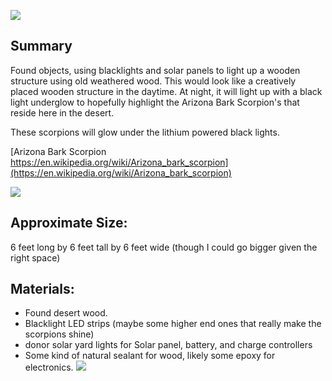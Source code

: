 ![](cd852acd3a87649ccc1fca0e740280b5a67e88358cae0ce6eb0dd698b7a0fe29(1).jpg)
## Summary
Found objects, using blacklights and solar panels to light up a wooden structure using old weathered wood. This would look like a creatively placed wooden structure in the daytime. At night, it will light up with a black light underglow to hopefully highlight the Arizona Bark Scorpion's that reside here in the desert.

These scorpions will glow under the lithium powered black lights.

[Arizona Bark Scorpion https://en.wikipedia.org/wiki/Arizona_bark_scorpion](https://en.wikipedia.org/wiki/Arizona_bark_scorpion)

![](Pasted%20image%2020240208212550.png)
## **Approximate Size**:
6 feet long by 6 feet tall by 6 feet wide (though I could go bigger given the right space)

## **Materials**:
- Found desert wood.
- Blacklight LED strips (maybe some higher end ones that really make the scorpions shine)
- donor solar yard lights for Solar panel, battery, and charge controllers
- Some kind of natural sealant for wood, likely some epoxy for electronics.
![](086c8732c7fd0b7b4fb8b14c6d36ed5ab4887017b91e56e01a127daa5e902838.jpg)